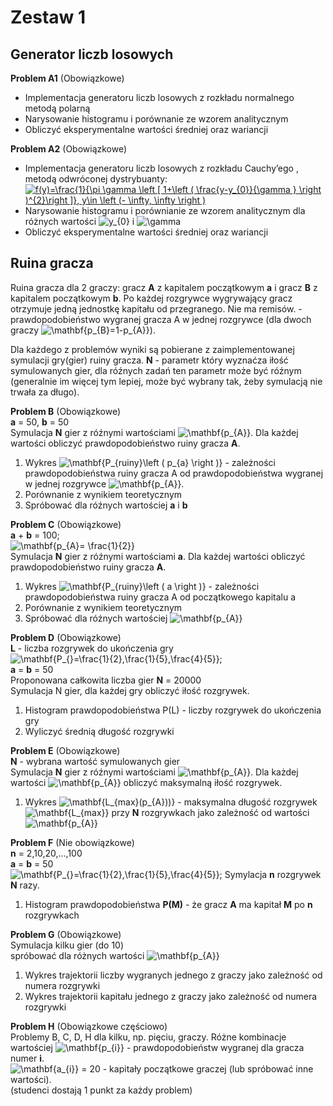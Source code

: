 # Zestaw 1
## Generator liczb losowych
**Problem A1** (Obowiązkowe)
* Implementacja generatoru liczb losowych z rozkładu normalnego  metodą polarną
* Narysowanie histogramu i porównanie ze wzorem analitycznym
* Obliczyć eksperymentalne wartości średniej oraz wariancji

**Problem A2** (Obowiązkowe)
* Implementacja generatoru liczb losowych z rozkładu Cauchy’ego , metodą odwróconej dystrybuanty:
<a href="https://www.codecogs.com/eqnedit.php?latex=f(y)=\frac{1}{\pi&space;\gamma&space;\left&space;[&space;1&plus;\left&space;(&space;\frac{y-y_{0}}{\gamma&space;}&space;\right&space;)^{2}\right&space;]},&space;y\in&space;\left&space;(-&space;\infty,&space;\infty&space;\right&space;)" target="_blank"><img src="https://latex.codecogs.com/gif.latex?f(y)=\frac{1}{\pi&space;\gamma&space;\left&space;[&space;1&plus;\left&space;(&space;\frac{y-y_{0}}{\gamma&space;}&space;\right&space;)^{2}\right&space;]},&space;y\in&space;\left&space;(-&space;\infty,&space;\infty&space;\right&space;)" title="f(y)=\frac{1}{\pi \gamma \left [ 1+\left ( \frac{y-y_{0}}{\gamma } \right )^{2}\right ]}, y\in \left (- \infty, \infty \right )" /></a>
* Narysowanie histogramu i porównianie ze wzorem analitycznym dla różnych wartości <img src="https://latex.codecogs.com/gif.latex?y_{0}" title="y_{0}" /> i <img src="https://latex.codecogs.com/gif.latex?\gamma" title="\gamma" /> 
* Obliczyć eksperymentalne wartości średniej oraz wariancji

## Ruina gracza
Ruina gracza dla 2 graczy: gracz **A** z kapitalem początkowym **a** i gracz **B** z kapitalem początkowym **b**. Po każdej rozgrywce wygrywający gracz otrzymuje jedną jednostkę kapitału od przegranego. Nie ma remisów.  - prawdopodobieństwo wygranej gracza A w jednej rozgrywce (dla dwoch graczy <img src="https://latex.codecogs.com/gif.latex?\mathbf{p_{B}=1-p_{A}}" title="\mathbf{p_{B}=1-p_{A}}" />).

Dla każdego z problemów wyniki są pobierane z zaimplementowanej symulacji gry(gier) ruiny gracza.
**N** - parametr który wyznaćza iłość symulowanych gier, dla róźnych zadań ten parametr może być róźnym (generalnie im więcej tym lepiej, może być wybrany tak, żeby symulacją nie trwała za długo).

**Problem B** (Obowiązkowe)  
**a** = 50, **b** = 50  
Symulacja **N** gier z róźnymi wartościami <img src="https://latex.codecogs.com/gif.latex?\mathbf{p_{A}}" title="\mathbf{p_{A}}" />. Dla każdej wartości obliczyć prawdopodobieństwo ruiny gracza **A**.
1. Wykres <img src="https://latex.codecogs.com/gif.latex?\mathbf{P_{ruiny}\left&space;(&space;p_{a}&space;\right&space;)}" title="\mathbf{P_{ruiny}\left ( p_{a} \right )}" /> - zależności prawdopodobieństwa ruiny gracza A od prawdopodobieństwa wygranej w jednej rozgrywce <img src="https://latex.codecogs.com/gif.latex?\mathbf{p_{A}}" title="\mathbf{p_{A}}" />.
2. Porównanie z wynikiem teoretycznym
3. Spróbować dla róźnych wartościej **a** i **b**

**Problem C** (Obowiązkowe)  
**a** + **b** = 100;  
<img src="https://latex.codecogs.com/gif.latex?\mathbf{p_{A}=&space;\frac{1}{2}}" title="\mathbf{p_{A}= \frac{1}{2}}" />  
Symulacja **N** gier z róźnymi wartościami **a**. Dla każdej wartości obliczyć prawdopodobieństwo ruiny gracza **A**.
1. Wykres <img src="https://latex.codecogs.com/gif.latex?\mathbf{P_{ruiny}\left&space;(&space;a&space;\right&space;)}" title="\mathbf{P_{ruiny}\left ( a \right )}" /> - zależności prawdopodobieństwa ruiny gracza A od początkowego kapitalu a
2. Porównanie z wynikiem teoretycznym
3. Spróbować dla róźnych wartościej <img src="https://latex.codecogs.com/gif.latex?\mathbf{p_{A}}" title="\mathbf{p_{A}}" />

**Problem D** (Obowiązkowe)  
**L** - liczba rozgrywek do ukończenia gry  
<img src="https://latex.codecogs.com/gif.latex?\mathbf{P_{}=\frac{1}{2},\frac{1}{5},\frac{4}{5}};" title="\mathbf{P_{}=\frac{1}{2},\frac{1}{5},\frac{4}{5}};" />  
**a** = **b** = 50  
Proponowana całkowita liczba gier **N** = 20000  
Symulacja N gier, dla każdej gry obliczyć iłość rozgrywek.
1. Histogram prawdopodobieństwa P(L) - liczby rozgrywek do ukończenia gry
2. Wyliczyć średnią długość rozgrywki

**Problem E** (Obowiązkowe)  
**N** - wybrana wartość symulowanych gier  
Symulacja **N** gier z róźnymi wartościami <img src="https://latex.codecogs.com/gif.latex?\mathbf{p_{A}}" title="\mathbf{p_{A}}" />. Dla każdej wartości <img src="https://latex.codecogs.com/gif.latex?\mathbf{p_{A}}" title="\mathbf{p_{A}}" /> obliczyć maksymalną iłość rozgrywek.
1. Wykres <img src="https://latex.codecogs.com/gif.latex?\mathbf{L_{max}(p_{A}))}" title="\mathbf{L_{max}(p_{A}))}" /> - maksymalna długość rozgrywek <img src="https://latex.codecogs.com/gif.latex?\mathbf{L_{max}}" title="\mathbf{L_{max}}" /> przy **N** rozgrywkach jako zależność od wartości <img src="https://latex.codecogs.com/gif.latex?\mathbf{p_{A}}" title="\mathbf{p_{A}}" />

**Problem F** (Nie obowiązkowe)  
**n** = 2,10,20,…,100  
**a** = **b** = 50  
<img src="https://latex.codecogs.com/gif.latex?\mathbf{P_{}=\frac{1}{2},\frac{1}{5},\frac{4}{5}};" title="\mathbf{P_{}=\frac{1}{2},\frac{1}{5},\frac{4}{5}};" /> 
Symylacja **n** rozgrywek **N** razy.
1. Histogram prawdopodobieństwa **P(M)** - że gracz **A** ma kapitał **M** po **n** rozgrywkach

**Problem G** (Obowiązkowe)  
Symulacja kilku gier (do 10)  
spróbować dla różnych wartości <img src="https://latex.codecogs.com/gif.latex?\mathbf{p_{A}}" title="\mathbf{p_{A}}" />
1. Wykres trajektorii liczby wygranych jednego z graczy jako zależność od numera rozgrywki
2. Wykres trajektorii kapitału jednego z graczy jako zależność od numera rozgrywki

**Problem H** (Obowiązkowe częściowo)  
Problemy B, C, D, H dla kilku, np. pięciu, graczy.
Różne kombinacje wartościej <img src="https://latex.codecogs.com/gif.latex?\mathbf{p_{i}}" title="\mathbf{p_{i}}" /> - prawdopodobieństw wygranej dla gracza numer **i**.  
<img src="https://latex.codecogs.com/gif.latex?\mathbf{a_{i}}" title="\mathbf{a_{i}}" /> = 20 - kapitały początkowe graczej (lub spróbować inne wartości).  
(studenci dostają 1 punkt za każdy problem)
